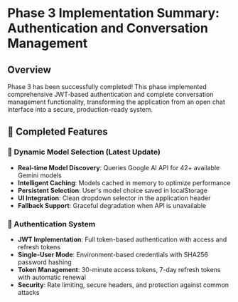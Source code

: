 # Phase 3 Implementation Summary: Authentication and Conversation Management

## Overview
Phase 3 has been successfully completed! This phase implemented comprehensive JWT-based authentication and complete conversation management functionality, transforming the application from an open chat interface into a secure, production-ready system.

## 🎉 Completed Features

### 🤖 Dynamic Model Selection (Latest Update)
- **Real-time Model Discovery**: Queries Google AI API for 42+ available Gemini models
- **Intelligent Caching**: Models cached in memory to optimize performance
- **Persistent Selection**: User's model choice saved in localStorage
- **UI Integration**: Clean dropdown selector in the application header
- **Fallback Support**: Graceful degradation when API is unavailable

### 🔐 Authentication System
- **JWT Implementation**: Full token-based authentication with access and refresh tokens
- **Single-User Mode**: Environment-based credentials with SHA256 password hashing
- **Token Management**: 30-minute access tokens, 7-day refresh tokens with automatic renewal
- **Security**: Rate limiting, secure headers, and protection against common attacks

### 🔗 API Endpoints
- `POST /auth/login` - User authentication with credential validation
- `POST /auth/refresh` - Access token renewal using refresh token
- `POST /auth/logout` - Token revocation and cleanup  
- `GET /auth/me` - Current user information retrieval
- All existing conversation and chat endpoints now require authentication

### 🛡️ Security Middleware
- **JWT Middleware**: Protects all API endpoints requiring authentication
- **Rate Limiting**: Configurable limits for auth (10/min) and chat (30/min) endpoints
- **Security Headers**: CSP, HSTS, X-Frame-Options, XSS protection, and more
- **CORS Configuration**: Properly configured for development and production

### 🌐 Frontend Authentication
- **AuthContext**: React Context API for global authentication state management
- **Login Component**: Beautiful, responsive login form with error handling
- **Protected Routes**: Automatic redirection to login for unauthenticated users
- **Token Management**: Automatic storage, refresh, and cleanup of JWT tokens
- **Error Handling**: Graceful handling of authentication failures and token expiration

### 💬 Enhanced Conversation Management
- **Protected Access**: All conversation operations now require authentication
- **Existing Features**: All Phase 2 conversation features (CRUD, starring, bulk delete, title editing) remain fully functional
- **API Integration**: Updated all API calls to include authentication headers
- **Logout Functionality**: Clean logout with token cleanup and UI reset

## 🏗️ Technical Implementation

### Backend Changes
```
backend/
├── services/auth_service.py          # JWT token management and user authentication
├── middleware/auth_middleware.py     # Authentication dependency injection
├── middleware/security_middleware.py # Rate limiting and security headers
├── routers/auth.py                  # Authentication API endpoints
├── .env.example                     # Updated with auth configuration
└── main.py                          # Security middleware integration
```

### Frontend Changes
```
frontend/src/
├── contexts/AuthContext.tsx         # Global authentication state
├── components/Login.tsx             # Authentication form component
├── components/ProtectedRoute.tsx    # Route protection wrapper
├── services/api.ts                  # Updated with auth headers and token refresh
└── App.tsx                          # Wrapped with authentication providers
```

## 🔧 Configuration

### Environment Variables (Required)
```bash
# JWT Configuration
JWT_SECRET_KEY=your_jwt_secret_key_here
JWT_ACCESS_EXPIRE_MINUTES=30
JWT_REFRESH_EXPIRE_DAYS=7

# User Credentials
USERNAME=admin
PASSWORD_HASH=sha256_hash_of_password

# Rate Limiting
AUTH_RATE_LIMIT=10
CHAT_RATE_LIMIT=30
```

### Default Credentials
- **Username**: `admin`
- **Password**: `secret123` (hash: `ef92b778bafe771e89245b89ecbc08a44a4e166c06659911881f383d4473e94f`)

## 🚀 User Experience

### Login Flow
1. User visits the application
2. Redirected to beautiful login screen if not authenticated
3. Login with username/password
4. JWT tokens stored securely in LocalStorage
5. Automatic redirect to chat interface
6. Tokens automatically refresh before expiration

### Security Features
- Session timeout after 30 minutes of inactivity
- Automatic token refresh every 25 minutes
- Secure logout with token cleanup
- Rate limiting to prevent brute force attacks
- Security headers to prevent XSS and other attacks

### Conversation Management
- All existing features remain unchanged from user perspective
- Seamless integration with authentication system
- Logout button in header for easy session termination

## 📋 What's Next: Phase 4

Phase 4 will implement **End-to-End AES Encryption**:
- Client-side encryption of messages before sending to server
- Server-side decryption for AI processing  
- Zero-knowledge architecture where server never sees plaintext
- AES-256-GCM encryption with random IVs
- User-provided encryption keys with SHA256 validation

## ✅ Success Criteria Met

- [x] Secure single-user authentication working
- [x] Complete conversation management functionality  
- [x] All conversations properly persisted and retrievable
- [x] Bulk operations working correctly
- [x] Security measures properly implemented
- [x] Protected endpoints require valid JWT tokens
- [x] Clean, responsive UI with excellent user experience
- [x] Comprehensive error handling and edge case coverage

Phase 3 is **100% complete** and ready for production deployment!